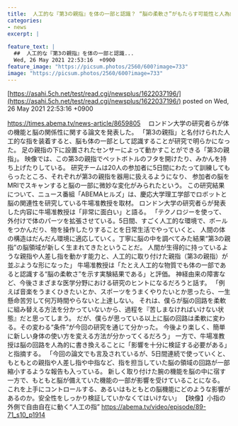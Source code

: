 ```yaml
---
title:  人工的な『第3の親指』を体の一部と認識？ “脳の柔軟さ”がもたらす可能性と人為的な書き換えの懸念　(動画あり)  
categories:
- news
excerpt: |
  
feature_text: |
  ##  人工的な『第3の親指』を体の一部と認識...
  Wed, 26 May 2021 22:53:16  +0900
feature_image: "https://picsum.photos/2560/600?image=733"
image: "https://picsum.photos/2560/600?image=733"
---
```


[https://asahi.5ch.net/test/read.cgi/newsplus/1622037196/](https://asahi.5ch.net/test/read.cgi/newsplus/1622037196/)
posted on Wed, 26 May 2021 22:53:16  +0900

<!--more-->

https://times.abema.tv/news-article/8659805 　ロンドン大学の研究者らが体の機能と脳の関係性に関する論文を発表した。 「第3の親指」と名付けられた人工的な指を装着すると、脳も体の一部として認識することが研究で明らかになった。 足の親指の下に設置されたセンサーによって動かすことができる「第3の親指」。 映像では、この第3の親指でペットボトルのフタを開けたり、みかんを持ち上げたりしている。 研究チームは20人の参加者に5日間にわたって訓練してもらったところ、それぞれが第3の親指を器用に扱えるようになり、 参加者の脳をMRIでスキャンすると脳の一部に微妙な変化がみられたという。 この研究結果について、ニュース番組「ABEMAヒルズ」は、慶応大学理工学部でロボットと脳の関連性を研究している牛場准教授を取材。 ロンドン大学の研究者らが発表した内容に牛場准教授は「非常に面白い」と語る。 「テクノロジーを使って、外付けで体のパーツを拡張させている。5日間、すごく人工的な環境で、ボールをつかんだり、物を操作したりすることを日常生活でやっていくと、 人間の体の構造はだんだん環境に適応していく。丁寧に脳の中を調べてみた結果“第3の親指”の脳領域が新しく生まれてきたということだ。 人間が生得的に持っているような親指や人差し指を動かす能力と、人工的に取り付けた親指（第3の親指）が並ぶような形になった」 牛場准教授は「たとえ人工的な物質でも体の一部であると認識する“脳の柔軟さ”を示す実験結果である」と評価。 神経由来の障害など、今後さまざまな医学分野における研究のヒントになるだろうと話す。 「例えば音楽をうまくひきたいとか、スポーツをうまくやりたいとか思ったら、一生懸命苦労して何万時間やらないと上達しない。 それは、僕らが脳の回路を柔軟に組み替える方法を分かっていないから、過程を『苦しまなければいけない状態』だと思ってしまう。 だが、僕らが思っている以上に脳の回路は柔軟に変わる。その変わる“条件”が今回の研究を通じて分かった。 今後より楽しく、簡単に新しい身体の使い方を変える方法が分かってくるだろう」 一方で、牛場准教授は脳の回路を人為的に書き換えることに「影響を十分に検証する必要がある」と指摘する。 「今回の論文でも言及されているが、5日間連続で使っていくと、もともとの親指や人差し指や中指など、指を担当していた脳の領域の回路が一部縮小するような報告も入っている。 新しく取り付けた腕の機能を脳の中に宿す一方で、もともと脳が備えていた機能の一部が影響を受けていることになる。 これを上手にコントロールする、あるいはもともとの脳機能にどのような影響があるのか。安全性をしっかり検証していかなくてはいけない」 【映像】小指の外側で自由自在に動く“人工の指” https://abema.tv/video/episode/89-71_s10_p1914
